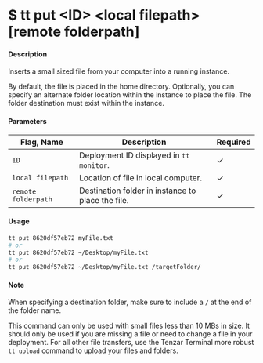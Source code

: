 <h1 class="title">$ tt put &lt;ID&gt; &lt;local filepath&gt; [remote folderpath]</h1>

#### Description
Inserts a small sized file from your computer into a running instance.

By default, the file is placed in the home directory. Optionally, you can specify an alternate folder location within the instance to place the file. The folder destination must exist within the instance.


#### Parameters
| Flag, Name | Description | Required |
|---------|-------------|-------------|
| `ID`  | Deployment ID displayed in `tt monitor`.	     |  ✓ |
| `local filepath`  | Location of file in local computer.	     |  ✓ |
| `remote folderpath`  | Destination folder in instance to place the file.	     |  ✓ |


#### Usage
```bash
tt put 8620df57eb72 myFile.txt
# or
tt put 8620df57eb72 ~/Desktop/myFile.txt
# or
tt put 8620df57eb72 ~/Desktop/myFile.txt /targetFolder/
```

#### Note
When specifying a destination folder, make sure to include a `/` at the end of the folder name.

This command can only be used with small files less than 10 MBs in size. It should only be used if you are missing a file or need to change a file in your deployment. For all other file transfers, use the Tenzar Terminal more robust `tt upload` command to upload your files and folders.
